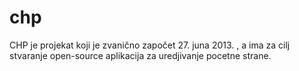 chp
===

CHP je projekat koji je zvanično započet 27. juna 2013. , a ima za cilj stvaranje open-source aplikacija za uredjivanje pocetne strane.
